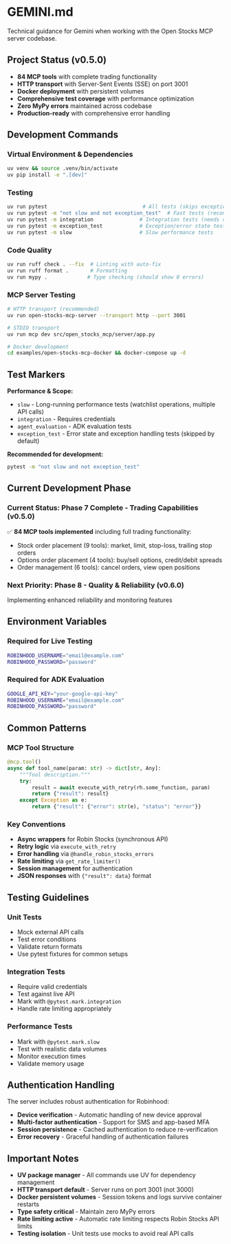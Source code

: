 # GEMINI.md

Technical guidance for Gemini when working with the Open Stocks MCP server codebase.

## Project Status (v0.5.0)

- **84 MCP tools** with complete trading functionality
- **HTTP transport** with Server-Sent Events (SSE) on port 3001
- **Docker deployment** with persistent volumes
- **Comprehensive test coverage** with performance optimization
- **Zero MyPy errors** maintained across codebase
- **Production-ready** with comprehensive error handling

## Development Commands

### Virtual Environment & Dependencies
```bash
uv venv && source .venv/bin/activate
uv pip install -e ".[dev]"
```

### Testing
```bash
uv run pytest                               # All tests (skips exception tests)
uv run pytest -m "not slow and not exception_test"  # Fast tests (recommended)
uv run pytest -m integration               # Integration tests (needs credentials)
uv run pytest -m exception_test            # Exception/error state tests
uv run pytest -m slow                      # Slow performance tests
```

### Code Quality
```bash
uv run ruff check . --fix  # Linting with auto-fix
uv run ruff format .       # Formatting
uv run mypy .             # Type checking (should show 0 errors)
```

### MCP Server Testing
```bash
# HTTP transport (recommended)
uv run open-stocks-mcp-server --transport http --port 3001

# STDIO transport
uv run mcp dev src/open_stocks_mcp/server/app.py

# Docker development
cd examples/open-stocks-mcp-docker && docker-compose up -d
```

## Test Markers

**Performance & Scope:**
- `slow` - Long-running performance tests (watchlist operations, multiple API calls)
- `integration` - Requires credentials
- `agent_evaluation` - ADK evaluation tests
- `exception_test` - Error state and exception handling tests (skipped by default)

**Recommended for development:**
```bash
pytest -m "not slow and not exception_test"
```

## Current Development Phase

### Current Status: Phase 7 Complete - Trading Capabilities (v0.5.0)
✅ **84 MCP tools implemented** including full trading functionality:
- Stock order placement (9 tools): market, limit, stop-loss, trailing stop orders
- Options order placement (4 tools): buy/sell options, credit/debit spreads  
- Order management (6 tools): cancel orders, view open positions

### Next Priority: Phase 8 - Quality & Reliability (v0.6.0)
Implementing enhanced reliability and monitoring features

## Environment Variables

### Required for Live Testing
```bash
ROBINHOOD_USERNAME="email@example.com"
ROBINHOOD_PASSWORD="password"
```

### Required for ADK Evaluation  
```bash
GOOGLE_API_KEY="your-google-api-key"
ROBINHOOD_USERNAME="email@example.com" 
ROBINHOOD_PASSWORD="password"
```

## Common Patterns

### MCP Tool Structure
```python
@mcp.tool()
async def tool_name(param: str) -> dict[str, Any]:
    """Tool description."""
    try:
        result = await execute_with_retry(rh.some_function, param)
        return {"result": result}
    except Exception as e:
        return {"result": {"error": str(e), "status": "error"}}
```

### Key Conventions
- **Async wrappers** for Robin Stocks (synchronous API)
- **Retry logic** via `execute_with_retry`
- **Error handling** via `@handle_robin_stocks_errors`
- **Rate limiting** via `get_rate_limiter()`
- **Session management** for authentication
- **JSON responses** with `{"result": data}` format

## Testing Guidelines

### Unit Tests
- Mock external API calls
- Test error conditions
- Validate return formats
- Use pytest fixtures for common setups

### Integration Tests
- Require valid credentials
- Test against live API
- Mark with `@pytest.mark.integration`
- Handle rate limiting appropriately

### Performance Tests
- Mark with `@pytest.mark.slow`
- Test with realistic data volumes
- Monitor execution times
- Validate memory usage

## Authentication Handling

The server includes robust authentication for Robinhood:
- **Device verification** - Automatic handling of new device approval
- **Multi-factor authentication** - Support for SMS and app-based MFA
- **Session persistence** - Cached authentication to reduce re-verification
- **Error recovery** - Graceful handling of authentication failures

## Important Notes

- **UV package manager** - All commands use UV for dependency management
- **HTTP transport default** - Server runs on port 3001 (not 3000)
- **Docker persistent volumes** - Session tokens and logs survive container restarts
- **Type safety critical** - Maintain zero MyPy errors
- **Rate limiting active** - Automatic rate limiting respects Robin Stocks API limits
- **Testing isolation** - Unit tests use mocks to avoid real API calls